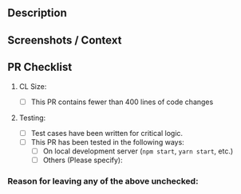 ## Description

<!--- Describe the changes in detail. DO NOT LEAVE THIS EMPTY -->

## Screenshots / Context

<!--- Explain the context. -->

## PR Checklist

1.  CL Size:

    - [ ] This PR contains fewer than 400 lines of code changes

2.  Testing:
    - [ ] Test cases have been written for critical logic.
    <!--- Please describe any tests you’ve added. If you’ve added no tests, or left important behavior untested, please explain why not.-->
    - [ ] This PR has been tested in the following ways:
      - [ ] On local development server (`npm start`, `yarn start`, etc.)
      - [ ] Others (Please specify):

### Reason for leaving any of the above unchecked:

<!--- e.g. Large PR because of files deleted, package-lock.json changes, text changes -->
<!--- e.g. Test code not included but will be raised in new PR with tagged issue #XX -->
<!--- e.g. PR not tested because it is just documentation changes -->

